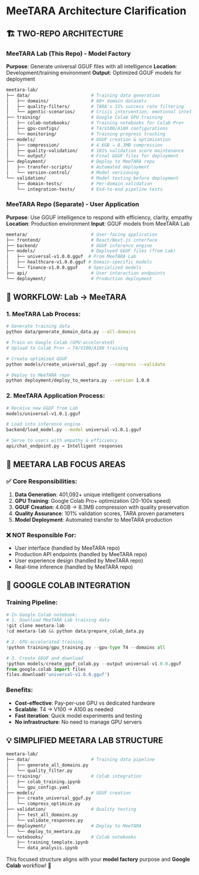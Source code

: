# MeeTARA Architecture Clarification

## 🏗️ **TWO-REPO ARCHITECTURE**

### **MeeTARA Lab (This Repo) - Model Factory**
**Purpose**: Generate universal GGUF files with all intelligence
**Location**: Development/training environment
**Output**: Optimized GGUF models for deployment

```bash
meetara-lab/
├── data/                       # Training data generation
│   ├── domains/                # 60+ domain datasets
│   ├── quality-filters/        # TARA's 31% success rate filtering
│   └── agentic-scenarios/      # Crisis intervention, emotional intelligence
├── training/                   # Google Colab GPU training
│   ├── colab-notebooks/        # Training notebooks for Colab Pro+
│   ├── gpu-configs/            # T4/V100/A100 configurations  
│   └── monitoring/             # Training progress tracking
├── models/                     # GGUF creation & optimization
│   ├── compression/            # 4.6GB → 8.3MB compression
│   ├── quality-validation/     # 101% validation score maintenance
│   └── output/                 # Final GGUF files for deployment
├── deployment/                 # Deploy to MeeTARA repo
│   ├── transfer-scripts/       # Automated deployment
│   └── version-control/        # Model versioning
└── validation/                 # Model testing before deployment
    ├── domain-tests/           # Per-domain validation
    └── integration-tests/      # End-to-end pipeline tests
```

### **MeeTARA Repo (Separate) - User Application**  
**Purpose**: Use GGUF intelligence to respond with efficiency, clarity, empathy
**Location**: Production environment
**Input**: GGUF models from MeeTARA Lab

```bash
meetara/                        # User-facing application
├── frontend/                   # React/Next.js interface
├── backend/                    # GGUF inference engine
├── models/                     # Deployed GGUF files (from Lab)
│   ├── universal-v1.0.0.gguf  # From MeeTARA Lab
│   ├── healthcare-v1.0.0.gguf # Domain-specific models
│   └── finance-v1.0.0.gguf    # Specialized models
├── api/                        # User interaction endpoints
└── deployment/                 # Production deployment
```

## 🔄 **WORKFLOW: Lab → MeeTARA**

### **1. MeeTARA Lab Process:**
```bash
# Generate training data
python data/generate_domain_data.py --all-domains

# Train on Google Colab (GPU-accelerated)
# Upload to Colab Pro+ → T4/V100/A100 training

# Create optimized GGUF
python models/create_universal_gguf.py --compress --validate

# Deploy to MeeTARA repo
python deployment/deploy_to_meetara.py --version 1.0.0
```

### **2. MeeTARA Application Process:**
```bash
# Receive new GGUF from Lab
models/universal-v1.0.1.gguf

# Load into inference engine  
backend/load_model.py --model universal-v1.0.1.gguf

# Serve to users with empathy & efficiency
api/chat_endpoint.py → Intelligent responses
```

## 🎯 **MEETARA LAB FOCUS AREAS**

### **✅ Core Responsibilities:**
1. **Data Generation**: 401,092+ unique intelligent conversations
2. **GPU Training**: Google Colab Pro+ optimization (20-100x speed)
3. **GGUF Creation**: 4.6GB → 8.3MB compression with quality preservation
4. **Quality Assurance**: 101% validation scores, TARA proven parameters
5. **Model Deployment**: Automated transfer to MeeTARA production

### **❌ NOT Responsible For:**
- User interface (handled by MeeTARA repo)
- Production API endpoints (handled by MeeTARA repo)
- User experience design (handled by MeeTARA repo)
- Real-time inference (handled by MeeTARA repo)

## 🚀 **GOOGLE COLAB INTEGRATION**

### **Training Pipeline:**
```python
# In Google Colab notebook:
# 1. Download MeeTARA Lab training data
!git clone meetara-lab
!cd meetara-lab && python data/prepare_colab_data.py

# 2. GPU-accelerated training
!python training/gpu_training.py --gpu-type T4 --domains all

# 3. Create GGUF and download
!python models/create_gguf_colab.py --output universal-v1.0.0.gguf
from google.colab import files
files.download('universal-v1.0.0.gguf')
```

### **Benefits:**
- **Cost-effective**: Pay-per-use GPU vs dedicated hardware
- **Scalable**: T4 → V100 → A100 as needed
- **Fast iteration**: Quick model experiments and testing
- **No infrastructure**: No need to manage GPU servers

## 💡 **SIMPLIFIED MEETARA LAB STRUCTURE**

```bash
meetara-lab/
├── data/                       # Training data pipeline
│   ├── generate_all_domains.py
│   └── quality_filter.py
├── training/                   # Colab integration
│   ├── colab_training.ipynb
│   └── gpu_configs.yaml
├── models/                     # GGUF creation
│   ├── create_universal_gguf.py
│   └── compress_optimize.py
├── validation/                 # Quality testing
│   ├── test_all_domains.py
│   └── validate_responses.py
├── deployment/                 # Deploy to MeeTARA
│   └── deploy_to_meetara.py
└── notebooks/                  # Colab notebooks
    ├── training_template.ipynb
    └── data_analysis.ipynb
```

This focused structure aligns with your **model factory** purpose and **Google Colab** workflow! 🎯 